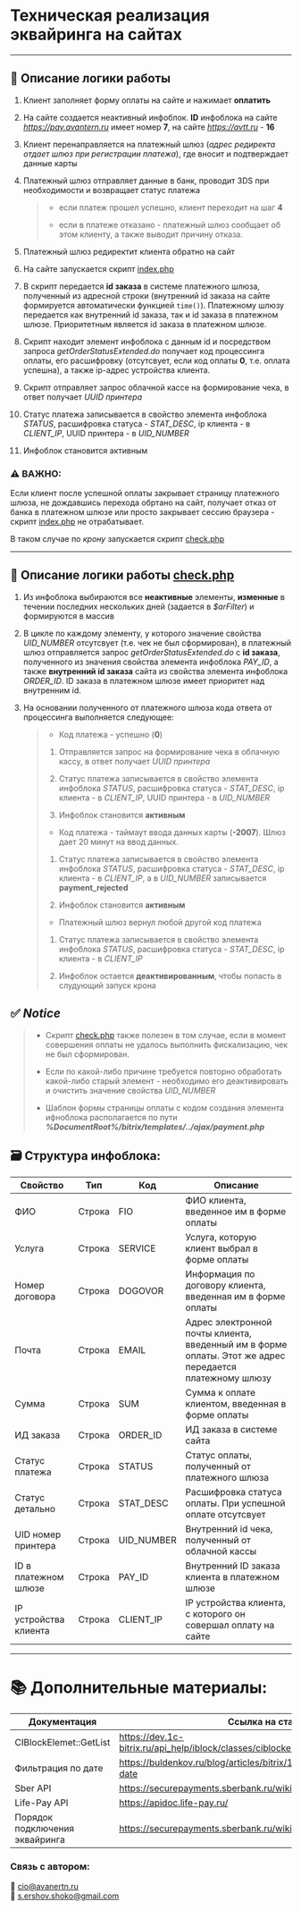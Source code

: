 # Техническая реализация эквайринга на сайтах

---

## 📝 Описание логики работы

   1. Клиент заполняет форму оплаты на сайте и нажимает **оплатить**
   
   2. На сайте создается неактивный инфоблок. **ID** инфоблока на сайте *https://pay.avantern.ru* имеет номер **7**, на сайте *https://avtt.ru* - **16**
   
   3. Клиент перенаправляется на платежный шлюз (*адрес редиректа отдает шлюз при регистрации платежа*), где вносит и подтверждает данные карты
   
   4. Платежный шлюз отправляет данные в банк, проводит 3DS при необходимости и возвращает статус платежа
   
       > - если платеж прошел успешно, клиент переходит на шаг **4**
       >
       > - если в платеже отказано - платежный шлюз сообщает об этом клиенту, а также выводит причину отказа. 
  
   5. Платежный шлюз редиректит клиента обратно на сайт
   
   6. На сайте запускается скрипт [index.php](https://github.com/Avantern-LLC/sites-payment/blob/release/pay.avantern/index.php)
   
   7. В скрипт передается **id заказа** в системе платежного шлюза, полученный из адресной строки (внутренний id заказа на сайте формируется автоматически функцией  `time()`). Платежному шлюзу передается как внутренний id заказа, так и id заказа в платежном шлюзе. Приоритетным является id заказа в платежном шлюзе.
   
   8. Скрипт находит элемент инфоблока с данным id и посредством запроса *getOrderStatusExtended.do* получает код процессинга оплаты, его расшифровку (отсутсвует, если код оплаты **0**, т.е. оплата успешна), а также ip-адрес устройства клиента. 
   
   9.  Скрипт отправляет запрос облачной кассе на формирование чека, в ответ получает *UUID принтера*
   
   10. Статус платежа записывается в свойство элемента инфоблока *STATUS*, расшифровка статуса \- *STAT_DESC*, ip клиента \- в *CLIENT_IP*, UUID принтера \- в *UID_NUMBER*
   
   11. Инфоблок становится активным


### ⚠️ **ВАЖНО**:<br>

Если клиент после успешной оплаты закрывает страницу платежного шлюза, не дождавшись перехода обртано на сайт, получает отказ от банка в платежном шлюзе или просто закрывает сессию браузера - скрипт [index.php](https://github.com/Avantern-LLC/sites-payment/blob/release/pay.avantern/index.php) не отрабатывает.<br>

В таком случае по *крону* запускается скрипт [check.php](https://github.com/Avantern-LLC/sites-payment/blob/release/pay.avantern/check.php)

---

## 📝 Описание логики работы [check.php](https://github.com/Avantern-LLC/sites-payment/blob/release/pay.avantern/check.php)

   1. Из инфоблока выбираются все **неактивные** элементы, **изменные** в течении последних нескольких дней (задается в *$arFilter*) и формируются в массив
   
   2. В цикле по каждому элементу, у которого значение свойства *UID_NUMBER* отсутсвует (т.е. чек не был сформирован), в платежный шлюз отправляется запрос *getOrderStatusExtended.do* с **id заказа**, полученного из значения свойства элемента инфоблока *PAY_ID*, а также **внутренний id заказа** сайта из свойства элемента инфоблока *ORDER_ID*. ID заказа в платежном шлюзе имеет приоритет над внутренним id.
   
   3. На основании полученного от платежного шлюза кода ответа от процессинга выполняется следующее:
   
       > * Код платежа - успешно (**0**)
       >
       >  1. Отправляется запрос на формирование чека в облачную кассу, в ответ получает *UUID принтера*
       >
       >  2. Статус платежа записывается в свойство элемента инфоблока *STATUS*, расшифровка статуса \- *STAT_DESC*, ip клиента \- в *CLIENT_IP*, UUID принтера \- в *UID_NUMBER*
       >
       >  3. Инфоблок становится **активным**
       >
       > * Код платежа - таймаут ввода данных карты (**-2007**). Шлюз дает 20 минут на ввод данных.
       >
       >  1. Статус платежа записывается в свойство элемента инфоблока *STATUS*, расшифровка статуса \- *STAT_DESC*, ip клиента \- в *CLIENT_IP*, а в *UID_NUMBER* записывается **payment_rejected**
       >
       >  2. Инфоблок становится **активным**
       >
       > * Платежный шлюз вернул любой другой код платежа
       >
       >  1. Статус платежа записывается в свойство элемента инфоблока *STATUS*, расшифровка статуса \- *STAT_DESC*, ip клиента \- в *CLIENT_IP*
       >
       >  2. Инфоблок остается **деактивированным**, чтобы попасть в слудующий запуск крона
   

## ✅ *Notice*

  > - Скрипт [check.php](https://github.com/Avantern-LLC/sites-payment/blob/release/pay.avantern/check.php) также полезен в том случае, если в момент совершения оплаты не удалось выполнить фискализацию, чек не был сформирован.
  >
  > - Если по какой-либо причине требуется повторно обработать какой-либо старый элемент - необходимо его деактивировать и очистить значение свойства *UID_NUMBER*
  > 
  > - Шаблон формы страницы оплаты с кодом создания элемента ифноблока располагается по пути ***%DocumentRoot%/bitrix/templates/../ajax/payment.php***

## 🗃️ Структура инфоблока:

| **Свойство** | **Тип** | **Код** | **Описание** |
| ------------ | ------- | ------- | ------------ |
| ФИО | Строка | FIO | ФИО клиента, введенное им в форме оплаты |
| Услуга | Строка | SERVICE| Услуга, которую клиент выбрал в форме оплаты |
| Номер договора | Строка | DOGOVOR | Информация по договору клиента, введенная им в форме оплаты |
| Почта | Строка | EMAIL | Адрес электронной почты клиента, введенный им в форме оплаты. Этот же адрес передается платежному шлюзу |
| Сумма | Строка | SUM | Сумма к оплате клиентом, введенная в форме оплаты |
| ИД заказа | Строка | ORDER_ID | ИД заказа в системе сайта |
| Статус платежа | Строка | STATUS | Статус оплаты, полученный от платежного шлюза |
| Статус детально | Строка | STAT_DESC | Расшифровка статуса оплаты. При успешной оплате отсутсвует |
| UID номер принтера | Строка | UID_NUMBER | Внутренний id чека, полученный от облачной кассы |
| ID в платежном шлюзе | Строка | PAY_ID | Внутренний ID заказа клиента в платежном шлюзе |
| IP устройства клиента | Строка | CLIENT_IP | IP устройства клиента, с которого он совершал оплату на сайте |

---

# 📚 Дополнительные материалы:

| Документация | Ссылка на статью |
| ------------ | ---------------- |
| CIBlockElemet::GetList | https://dev.1c-bitrix.ru/api_help/iblock/classes/ciblockelement/getlist.php |
| Фильтрация по дате | https://buldenkov.ru/blog/articles/bitrix/184-bitriks-filtratsiya-po-date |
| Sber API | https://securepayments.sberbank.ru/wiki/doku.php/integration:api:start |
| Life-Pay API | https://apidoc.life-pay.ru/ |
| Порядок подключения эквайринга | https://securepayments.sberbank.ru/wiki/doku.php/checklist |
  
  
### Связь с автором:

📧 cio@avanertn.ru  
📧 s.ershov.shoko@gmail.com
